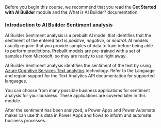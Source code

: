 Before you begin this course, we recommend that you read the **Get Started with AI Builder** module and the What is AI Builder? documentation.

### Introduction to AI Builder Sentiment analysis

AI Builder Sentiment analysis is a prebuilt AI model that identifies that the sentiment of the entered text is *positive*, *negative*, or *neutral*. AI models usually require that you provide samples of data to train before being able to perform predictions. Prebuilt models are pre-trained with a set of samples from Microsoft, so they are ready to use right away.

AI Builder Sentiment analysis identifies the sentiment of the text by using [Azure Cognitive Services Text analytics](/azure/cognitive-services/text-analytics/overview/?azure-portal=true) technology. Refer to the Language and region support for the Text Analytics API documentation for supported languages.

You can choose from many possible business applications for sentiment analysis for your business. These applications are covered later in this module.

After the sentiment has been analyzed, a Power Apps and Power Automate maker can use this data in Power Apps and flows to inform and automate business processes.
